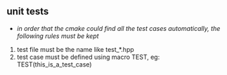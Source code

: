 ## unit tests
- *in order that the cmake could find all the test cases automatically, the following rules must be kept*
1. test file must be the name like test_*.hpp
2. test case must be defined using macro TEST, eg: TEST(this_is_a_test_case)
